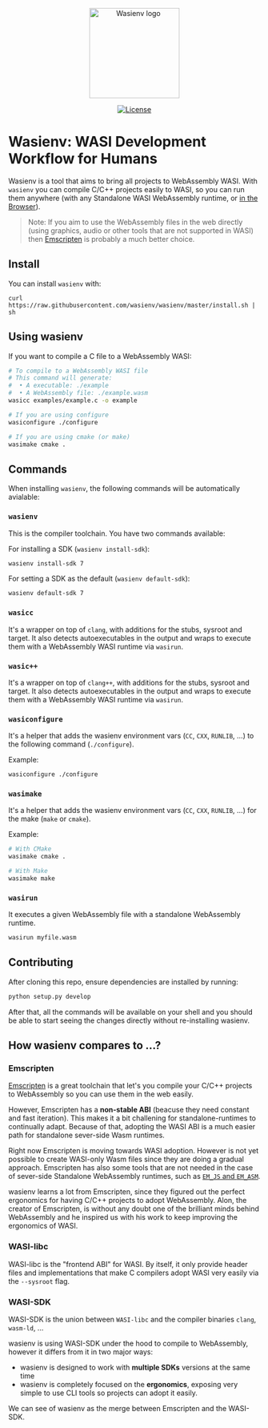 <p align="center">
  <a href="https://github.com/wasienv/wasienv" target="_blank" rel="noopener noreferrer">
    <img height="180" src="https://raw.githubusercontent.com/wasienv/wasienv/master/logo.png" alt="Wasienv logo">
  </a>
</p>

<p align="center">
  <a href="https://github.com/wasmerio/wasmer/blob/master/LICENSE">
    <img src="https://img.shields.io/github/license/wasienv/wasienv.svg?style=flat-square" alt="License">
  </a>
</p>

# Wasienv: WASI Development Workflow for Humans

Wasienv is a tool that aims to bring all projects to WebAssembly WASI. With `wasienv` you can compile C/C++ projects easily to WASI, so you can run them anywhere (with any Standalone WASI WebAssembly runtime, or [in the Browser](https://webassembly.sh)).

> Note: If you aim to use the WebAssembly files in the web directly (using graphics, audio or other tools that are not supported in WASI) then [Emscripten](https://emscripten.org/) is probably a much better choice.

## Install

You can install `wasienv` with:

```
curl https://raw.githubusercontent.com/wasienv/wasienv/master/install.sh | sh
```

## Using wasienv

If you want to compile a C file to a WebAssembly WASI:

```bash
# To compile to a WebAssembly WASI file
# This command will generate:
#  • A executable: ./example
#  • A WebAssembly file: ./example.wasm
wasicc examples/example.c -o example

# If you are using configure
wasiconfigure ./configure

# If you are using cmake (or make)
wasimake cmake .
```

## Commands

When installing `wasienv`, the following commands will be automatically avialable:

### `wasienv`

This is the compiler toolchain. You have two commands available:

For installing a SDK (`wasienv install-sdk`):

```bash
wasienv install-sdk 7
```

For setting a SDK as the default (`wasienv default-sdk`):

```bash
wasienv default-sdk 7
```

### `wasicc`

It's a wrapper on top of `clang`, with additions for the stubs, sysroot and target.
It also detects autoexecutables in the output and wraps to execute them with a WebAssembly WASI runtime via `wasirun`.

### `wasic++`

It's a wrapper on top of `clang++`, with additions for the stubs, sysroot and target.
It also detects autoexecutables in the output and wraps to execute them with a WebAssembly WASI runtime via `wasirun`.

### `wasiconfigure`

It's a helper that adds the wasienv environment vars (`CC`, `CXX`, `RUNLIB`, ...) to the following command (`./configure`).

Example:

```bash
wasiconfigure ./configure
```

### `wasimake`

It's a helper that adds the wasienv environment vars (`CC`, `CXX`, `RUNLIB`, ...) for the make (`make` or `cmake`).

Example:

```bash
# With CMake
wasimake cmake .

# With Make
wasimake make
```

### `wasirun`

It executes a given WebAssembly file with a standalone WebAssembly runtime.

```bash
wasirun myfile.wasm
```

## Contributing

After cloning this repo, ensure dependencies are installed by running:

```bash
python setup.py develop
```

After that, all the commands will be available on your shell and you should be able to start seeing the changes directly without re-installing wasienv.


## How wasienv compares to ...?

### Emscripten

[Emscripten](https://emscripten.org/) is a great toolchain that let's you compile your C/C++ projects to WebAssembly so you can use them in the web easily.

However, Emscripten has a **non-stable ABI** (beacuse they need constant and fast iteration).
This makes it a bit challening for standalone-runtimes to continually adapt.
Because of that, adopting the WASI ABI is a much easier path for standalone sever-side Wasm runtimes.

Right now Emscripten is moving towards WASI adoption. However is not yet possible to create WASI-only Wasm files since they are doing a gradual approach.
Emscripten has also some tools that are not needed in the case of sever-side Standalone WebAssembly runtimes, such as [`EM_JS` and `EM_ASM`](https://emscripten.org/docs/porting/connecting_cpp_and_javascript/Interacting-with-code.html#calling-javascript-from-c-c).

wasienv learns a lot from Emscripten, since they figured out the perfect ergonomics for having C/C++ projects to adopt WebAssembly. Alon, the creator of Emscripten, is without any doubt one of the brilliant minds behind WebAssembly and he inspired us with his work to keep improving the ergonomics of WASI.

### WASI-libc

WASI-libc is the "frontend ABI" for WASI. By itself, it only provide header files and implementations that make C compilers adopt WASI very easily via the `--sysroot` flag.

### WASI-SDK

WASI-SDK is the union between `WASI-libc` and the compiler binaries `clang`, `wasm-ld`, ...

wasienv is using WASI-SDK under the hood to compile to WebAssembly, however it differs from it in two major ways:
* wasienv is designed to work with **multiple SDKs** versions at the same time
* wasienv is completely focused on the **ergonomics**, exposing very simple to use CLI tools so projects can adopt it easily.

We can see of wasienv as the merge between Emscripten and the WASI-SDK.

